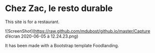 # Chez Zac, le resto durable



This site is for a restaurant. 

![ScreenShot](https://raw.github.com/mdubost/github.io/master/Capture d’écran 2020-06-05 à 12.24.23.png)

It has been made with a Bootstrap template Foodlanding.


